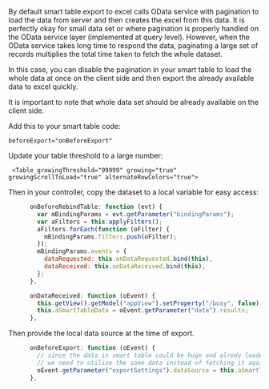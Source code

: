 By default smart table export to excel calls OData service with pagination to load the data from server and then creates the excel from this data. It is perfectly okay for small data set or where pagination is properly handled on the OData service layer (implemented at query level). However, when the OData service takes long time to respond the data, paginating a large set of records multiplies the total time taken to fetch the whole dataset.

In this case, you can disable the pagination in your smart table to load the whole data at once on the client side and then export the already available data to excel quickly.

It is important to note that whole data set should be already available on the client side.

Add this to your smart table code:

```
beforeExport="onBeforeExport"
```

Update your table threshold to a large number:

```
 <Table growingThreshold="99999" growing="true" growingScrollToLoad="true" alternateRowColors="true">
```

Then in your controller, copy the dataset to a local variable for easy access:

```js
      onBeforeRebindTable: function (evt) {
        var mBindingParams = evt.getParameter("bindingParams");
        var aFilters = this.applyFilters();
        aFilters.forEach(function (oFilter) {
          mBindingParams.filters.push(oFilter);
        });
        mBindingParams.events = {
          dataRequested: this.onDataRequested.bind(this),
          dataReceived: this.onDataReceived.bind(this),
        };
      },

      onDataReceived: function (oEvent) {
        this.getView().getModel("appView").setProperty("/busy", false);
        this.aSmartTableData = oEvent.getParameter("data").results;
      },
```

Then provide the local data source at the time of export.

```js
      onBeforeExport: function (oEvent) {
        // since the data in smart table could be huge and alredy loaded on the client side,
        // we need to utilize the same data instead of fetching it again (default behavior)
        oEvent.getParameter("exportSettings").dataSource = this.aSmartTableData;
      },
```
